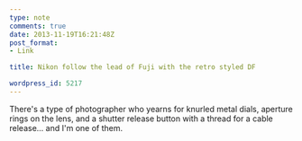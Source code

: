 ```yaml
---
type: note
comments: true
date: 2013-11-19T16:21:48Z
post_format:
- Link

title: Nikon follow the lead of Fuji with the retro styled DF

wordpress_id: 5217
---
```


There's a type of photographer who yearns for knurled metal dials, aperture rings on the lens, and a shutter release button with a thread for a cable release... and I'm one of them. 

